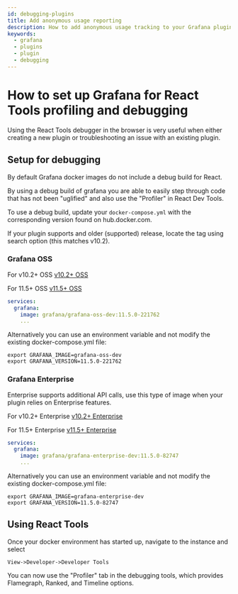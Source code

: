 ```yaml
---
id: debugging-plugins
title: Add anonymous usage reporting
description: How to add anonymous usage tracking to your Grafana plugin.
keywords:
  - grafana
  - plugins
  - plugin
  - debugging
---
```


# How to set up Grafana for React Tools profiling and debugging

Using the React Tools debugger in the browser is very useful when either creating a new plugin or troubleshooting an issue with an existing plugin.

## Setup for debugging

By default Grafana docker images do not include a debug build for React.

By using a debug build of grafana you are able to easily step through code that has not been "uglified" and also use the "Profiler" in React Dev Tools.

To use a debug build, update your `docker-compose.yml` with the corresponding version found on hub.docker.com.

If your plugin supports and older (supported) release, locate the tag using search option (this matches v10.2).

### Grafana OSS

For v10.2+ OSS
[v10.2+ OSS](https://hub.docker.com/repository/docker/grafana/grafana-oss-dev/tags?name=10.2)

For 11.5+ OSS
[v11.5+ OSS](https://hub.docker.com/repository/docker/grafana/grafana-oss-dev/tags?name=11.5)

```YAML
services:
  grafana:
    image: grafana/grafana-oss-dev:11.5.0-221762
    ...
```

Alternatively you can use an environment variable and not modify the existing docker-compose.yml file:

```SHELL
export GRAFANA_IMAGE=grafana-oss-dev
export GRAFANA_VERSION=11.5.0-221762
```

### Grafana Enterprise

Enterprise supports additional API calls, use this type of image when your plugin relies on Enterprise features.

For v10.2+ Enterprise
[v10.2+ Enterprise](https://hub.docker.com/repository/docker/grafana/grafana-enterprise-dev/tags?name=10.2)

For 11.5+ Enterprise
[v11.5+ Enterprise](https://hub.docker.com/repository/docker/grafana/grafana-enterprise-dev/tags?name=11.5)

```YAML
services:
  grafana:
    image: grafana/grafana-enterprise-dev:11.5.0-82747
    ...
```

Alternatively you can use an environment variable and not modify the existing docker-compose.yml file:

```SHELL
export GRAFANA_IMAGE=grafana-enterprise-dev
export GRAFANA_VERSION=11.5.0-82747
```

## Using React Tools

Once your docker environment has started up, navigate to the instance and select

`View->Developer->Developer Tools`

You can now use the "Profiler" tab in the debugging tools, which provides Flamegraph, Ranked, and Timeline options.
